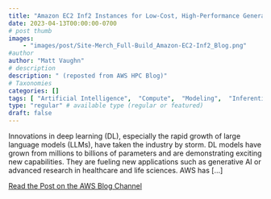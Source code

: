```yaml
---
title: "Amazon EC2 Inf2 Instances for Low-Cost, High-Performance Generative AI Inference are Now Generally Available"
date: 2023-04-13T00:00:00-0700
# post thumb
images:
    - "images/post/Site-Merch_Full-Build_Amazon-EC2-Inf2_Blog.png"
#author
author: "Matt Vaughn"
# description
description: " (reposted from AWS HPC Blog)"
# Taxonomies
categories: []
tags: [ "Artificial Intelligence",  "Compute",  "Modeling",  "Inferentia",  "EC2",  "News",  "Product Launch",  "hpcblog", ]
type: "regular" # available type (regular or featured)
draft: false
---
```


Innovations in deep learning (DL), especially the rapid growth of large language models (LLMs), have taken the industry by storm. DL models have grown from millions to billions of parameters and are demonstrating exciting new capabilities. They are fueling new applications such as generative AI or advanced research in healthcare and life sciences. AWS has […]

<a href="https://aws.amazon.com/blogs/aws/amazon-ec2-inf2-instances-for-low-cost-high-performance-generative-ai-inference-are-now-generally-available/" class="btn btn-primary btn-lg active" role="button" aria-pressed="true" style="margin-top: 8px;">Read the Post on the AWS Blog Channel</a>